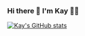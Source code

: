### Hi there 👋 I'm Kay 👨‍💻
[![Kay's GitHub stats](https://github-readme-stats.vercel.app/api?username=KaylingW&show_icons=true)](https://github.com/anuraghazra/github-readme-stats)

<!--
**KaylingW/KaylingW** is a ✨ _special_ ✨ repository because its `README.md` (this file) appears on your GitHub profile.

Here are some ideas to get you started:

- 🔭 I’m currently working on ...
- 🌱 I’m currently learning ...
- 👯 I’m looking to collaborate on ...
- 🤔 I’m looking for help with ...
- 💬 Ask me about ...
- 📫 How to reach me: ...
- 😄 Pronouns: ...
- ⚡ Fun fact: ...
-->
